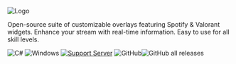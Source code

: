 
![Logo](https://i.imgur.com/rolDQwL.png)

Open-source suite of customizable overlays featuring Spotify & Valorant widgets. Enhance your stream with real-time information. Easy to use for all skill levels.

![C#](https://img.shields.io/badge/c%23-%23239120.svg?style=for-the-badge&logo=c-sharp&logoColor=white) ![Windows](https://img.shields.io/badge/Windows-0078D6?style=for-the-badge&logo=windows&logoColor=white) [![Support Server](https://img.shields.io/discord/477201632204161025.svg?label=Discord&logo=Discord&colorB=7289da&style=for-the-badge)](https://discord.gg/7mJaZC5) ![GitHub](https://img.shields.io/github/license/IrisV3rm/iOverlay?style=for-the-badge)![GitHub all releases](https://img.shields.io/github/downloads/IrisV3rm/iOverlay/total?style=for-the-badge)
